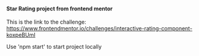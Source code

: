 #### Star Rating project from frontend mentor

This is the link to the challenge: https://www.frontendmentor.io/challenges/interactive-rating-component-koxpeBUmI

Use 'npm start' to start project locally
